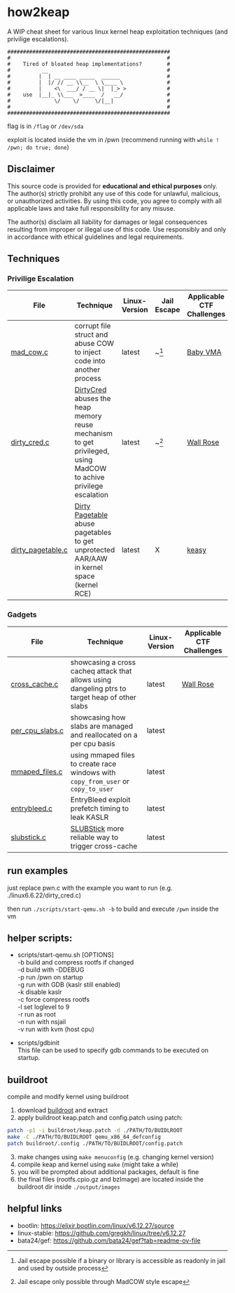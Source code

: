 # how2keap

A WIP cheat sheet for various linux kernel heap exploitation techniques (and privilige escalations).

```
####################################################
#                                                  #
#    Tired of bloated heap implementations?        #
#          __                                      #
#         |  | __ ____ _____  ______               #
#         |  |/ // __ \\__  \ \____ \              #
#         |    <\  ___/ / __ \|  |_> >             #
#    use  |__|_ \\___  >____  /   __/              #
#              \/    \/     \/|__|                 #
#                                                  #
####################################################
```

flag is in `/flag` or `/dev/sda`

exploit is located inside the vm in /pwn (recommend running with `while ! /pwn; do true; done`)

## Disclaimer

This source code is provided for **educational and ethical purposes** only. The author(s) strictly prohibit any use of this code for unlawful, malicious, or unauthorized activities. By using this code, you agree to comply with all applicable laws and take full responsibility for any misuse.

The author(s) disclaim all liability for damages or legal consequences resulting from improper or illegal use of this code. Use responsibly and only in accordance with ethical guidelines and legal requirements.

## Techniques

### Privilige Escalation

| File                          | Technique                                                    | Linux-Version | Jail Escape | Applicable CTF Challenges                             |
| - | - | - | - | - |
| [mad\_cow.c](/linux6.12.27/mad\_cow.c) | corrupt file struct and abuse COW to inject code into another process | latest        | ~[^1] | [Baby VMA](https://github.com/ECSC2024/ECSC2024-CTF-Jeopardy/tree/main/pwn05) |
| [dirty\_cred.c](/linux6.12.27/dirty_cred.c) | [DirtyCred](https://github.com/Markakd/DirtyCred) abuses the heap memory reuse mechanism to get privileged, using MadCOW to achive privilege escalation  | latest          | ~[^2] | [Wall Rose](https://ctf2023.hitcon.org/dashboard/#15) |
| [dirty\_pagetable.c](/linux6.12.27/dirty_pagetable.c) | [Dirty Pagetable](https://yanglingxi1993.github.io/dirty_pagetable/dirty_pagetable.html) abuse pagetables to get unprotected AAR/AAW in kernel space (kernel RCE) | latest        | X| [keasy](https://ptr-yudai.hatenablog.com/entry/2023/12/08/093606#Dirty-Pagetable) |

[^1]: Jail escape possible if a binary or library is accessible as readonly in jail and used by outside process
[^2]: Jail escape only possible through MadCOW style escape

### Gadgets
| File                          | Technique                                                    | Linux-Version | Applicable CTF Challenges                             |
| - | - | - | - |
| [cross\_cache.c](/linux6.12.27/cross_cache.c) | showcasing a cross cacheq attack that allows using dangeling ptrs to target heap of other slabs | latest  | [Wall Rose](https://ctf2023.hitcon.org/dashboard/#15)
| [per\_cpu\_slabs.c](/linux6.12.27/per_cpu_slabs.c) | showcasing how slabs are managed and reallocated on a per cpu basis| latest  |
| [mmaped\_files.c](/linux6.12.27/mmaped_files.c) |   using mmaped files to create race windows with `copy_from_user` or `copy_to_user`  | latest |
| [entrybleed.c](/linux6.12.27/entrybleed.c) | EntryBleed exploit prefetch timing to leak KASLR | latest  | |
| [slubstick.c](/linux6.12.27/slubstick.c) | [SLUBStick](https://github.com/IAIK/SLUBStick) more reliable way to trigger cross-cache  | latest        |  |


## run examples
just replace pwn.c with the example you want to run (e.g. ./linux6.6.22/dirty\_cred.c)

then run `./scripts/start-qemu.sh -b` to build and execute `/pwn` inside the vm

## helper scripts:

+ scripts/start-qemu.sh [OPTIONS]\
-b build and compress rootfs if changed \
-d build with -DDEBUG \
-p run /pwn on startup \
-g run with GDB (kaslr still enabled) \
-k disable kaslr \
-c force compress rootfs \
-l set loglevel to 9 \
-r run as root \
-n run with nsjail \
-v run with kvm (host cpu)

+ scripts/gdbinit\
  This file can be used to specify gdb commands to be executed on startup.

## buildroot
compile and modify kernel using buildroot

1. download [buildroot](https://buildroot.org/download.html) and extract
2. apply buildroot keap.patch and config.patch using patch:
```bash
patch -p1 -i buildroot/keap.patch -d ./PATH/TO/BUIDLROOT
make -C ./PATH/TO/BUIDLROOT qemu_x86_64_defconfig
patch buildroot/.config ./PATH/TO/BUIDLROOT/config.patch
```
3. make changes using `make menuconfig` (e.g. changing kernel version)
4. compile keap and kernel using `make` (might take a while)
5. you will be prompted about additional packages, default is fine
5. the final files (rootfs.cpio.gz and bzImage) are located inside the buildroot dir inside `./output/images`

## helpful links
+ bootlin: https://elixir.bootlin.com/linux/v6.12.27/source
+ linux-stable: https://github.com/gregkh/linux/tree/v6.12.27
+ bata24/gef: https://github.com/bata24/gef?tab=readme-ov-file
